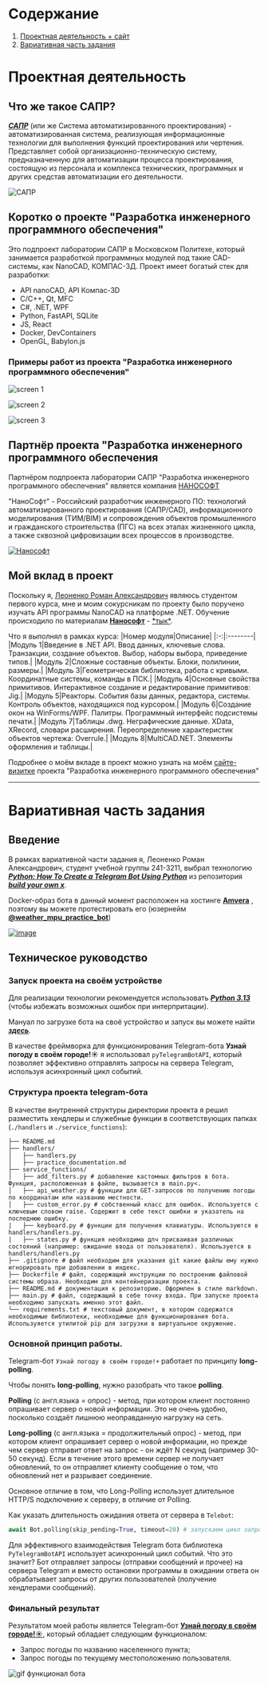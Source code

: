 # Cодержание
1) [Проектная деятельность + сайт](https://github.com/k0swel/practice-2025/blob/main/docs/README.md#%D0%BF%D1%80%D0%BE%D0%B5%D0%BA%D1%82%D0%BD%D0%B0%D1%8F-%D0%B4%D0%B5%D1%8F%D1%82%D0%B5%D0%BB%D1%8C%D0%BD%D0%BE%D1%81%D1%82%D1%8C)
2) [Вариативная часть задания](https://github.com/k0swel/practice-2025/blob/main/docs/README.md#%D0%B2%D0%B0%D1%80%D0%B8%D0%B0%D1%82%D0%B8%D0%B2%D0%BD%D0%B0%D1%8F-%D1%87%D0%B0%D1%81%D1%82%D1%8C-%D0%B7%D0%B0%D0%B4%D0%B0%D0%BD%D0%B8%D1%8F)

# Проектная деятельность
## Что же такое САПР?
[_**САПР**_](https://ru.wikipedia.org/wiki/%D0%A1%D0%B8%D1%81%D1%82%D0%B5%D0%BC%D0%B0_%D0%B0%D0%B2%D1%82%D0%BE%D0%BC%D0%B0%D1%82%D0%B8%D0%B7%D0%B8%D1%80%D0%BE%D0%B2%D0%B0%D0%BD%D0%BD%D0%BE%D0%B3%D0%BE_%D0%BF%D1%80%D0%BE%D0%B5%D0%BA%D1%82%D0%B8%D1%80%D0%BE%D0%B2%D0%B0%D0%BD%D0%B8%D1%8F "Что же такое САПР?") (или же Система автоматизированного проектирования) - автоматизированная система, реализующая информационные технологии для выполнения функций проектирования или чертения. Представляет собой организационно-техническую систему, предназначенную для автоматизации процесса проектирования, состоящую из персонала и комплекса технических, программных и других средстав автоматизации его деятельности.

![САПР](https://www.ixbt.com/soft/images/sapr-askon-kompas/komp0.jpg "САПР")

## Коротко о проекте "Разработка инженерного программного обеспечения"
Это подпроект лаборатории САПР в Московском Политехе, который занимается разработкой программных модулей под такие CAD-системы, как NanoCAD, КОМПАС-3Д. Проект имеет богатый стек для разработки:
* API nanoCAD, API Компас-3D
* С/C++, Qt, MFC
* C#, .NET, WPF
* Python, FastAPI, SQLite
* JS, React
* Docker, DevContainers
* OpenGL, Babylon.js

### Примеры работ из проекта "Разработка инженерного программного обеспечения"
![screen 1](https://sun9-65.userapi.com/impg/3D1z0ble_c85erZ4hnqwVfCLGF4odt04gKA9Ow/pHJddYlTksE.jpg?size=1309x648&quality=95&sign=908fd5f8498c5183e22fbcdbcb14dc70&type=album)

![screen 2](https://sun9-56.userapi.com/impg/mfm4zl01Ue4e5OMK2Cyd2u7PEnA2cFnTxtratQ/j9mxHblSOdw.jpg?size=1314x671&quality=95&sign=8f446b3fb9a5163b8dc158c3b63bc485&type=album)

![screen 3](https://sun9-24.userapi.com/impg/Oj1kowIDJnVem0b5Zf2DXX-YOGPAeF36PrOBWg/24nFKJHnJmE.jpg?size=1262x646&quality=95&sign=f7f027a741183f4b0034eeddc62d8fa7&type=album)

## Партнёр проекта "Разработка инженерного программного обеспечения
Партнёром подпроекта лаборатории САПР "Разработка инженерного программного обеспечения" является компания [НАНОСОФТ](https://www.nanocad.ru/?ysclid=m98w0sdztz85240165 "Сайт НАНОСОФТ")

"НаноСофт" - Российский разработчик инженерного ПО: технологий автоматизированного проектирования (САПР/CAD), информационного моделирования (ТИМ/BIM) и сопровождения объектов промышленного и гражданского строительства (ПГС) на всех этапах жизненного цикла, а также сквозной цифровизации всех процессов в производстве.

[![Нанософт](https://sun9-17.userapi.com/impg/Xkul7HgGmmpQ1DKvgvvDZhLxIp77ZHci5YA6JA/SdwPW8Bq5FQ.jpg?size=702x194&quality=95&sign=5e556833f14ab207245f0ea76ee02b3a&type=album "НАНОСОФТ")](https://www.nanocad.ru/?ysclid=m98w0sdztz85240165)

## Мой вклад в проект
Поскольку я, [Леоненко Роман Александрович](https://t.me/k0swel "Мой TG") являюсь студентом первого курса, мне и моим сокурсникам по проекту было поручено изучать API программы NanoCAD на платформе .NET. Обучение происходило по материалам [**Нанософт**](https://www.nanocad.ru/?ysclid=m98w0sdztz85240165 "Сайт НаноСофт") - [\*тык\*](https://moodletest.nanodev.ru/ "Ссылка на курс от Нанософт").

Что я выполнял в рамках курса:
|Номер модуля|Описание|
|:-:|:--------|
|Модуль 1|Введение в .NET API. Ввод данных, ключевые слова. Транзакции, создание объектов. Выбор, наборы выбора, приведение типов.|
|Модуль 2|Сложные составные объекты. Блоки, полилинии, размеры.|
|Модуль 3|Геометрическая библиотека, работа с кривыми. Координатные системы, команды в ПСК.|
|Модуль 4|Основные свойства примитивов. Интерактивное создание и редактирование примитивов: Jig.|
|Модуль 5|Реакторы. События базы данных, редактора, системы. Контроль объектов, находящихся под курсором.|
|Модуль 6|Создание окон на WinForms/WPF. Палитры. Программный интерфейс подсистемы печати.|
|Модуль 7|Таблицы .dwg. Неграфические данные. XData, XRecord, словари расширения. Переопределение характеристик объектов чертежа: Overrule.|
|Модуль 8|MultiCAD.NET. Элементы оформления и таблицы.|

Подробнее о моём вкладе в проект можно узнать на моём [сайте-визитке](https://github.com/k0swel/practice-2025/tree/main/site) проекта "Разработка инженерного программного обеспечения"

***

# Вариативная часть задания
## Введение
В рамках вариативной части задания я, Леоненко Роман Александрович, студент учебной группы 241-3211, выбрал технологию [<i>**Python: How To Create a Telegram Bot Using Python**</i>](https://www.freecodecamp.org/news/how-to-create-a-telegram-bot-using-python/) из репозитория [<i>**build your own x**</i>](https://github.com/codecrafters-io/build-your-own-x).

Docker-образ бота в данный момент расположен на хостинге [**Amvera**](https://amvera.ru) , поэтому вы можете протестировать его (юзернейм [__**@weather_mpu_practice_bot**__](https://t.me/weather_mpu_practice_bot))

[![image](https://github.com/user-attachments/assets/b62e634b-f88e-4c1a-b6a7-9bdf5930a98d)](https://t.me/weather_mpu_practice_bot)

## Техническое руководство
### Запуск проекта на своём устройстве
Для реализации технологии рекомендуется использовать [<i>**Python 3.13**</i>](https://www.python.org/downloads/release/python-3130/) (чтобы избежать возможных ошибок при интерпритации).

Мануал по загрузке бота на своё устройство и запуск вы можете найти [<i>**здесь**</i>](https://github.com/k0swel/practice-2025/blob/main/%D0%92%D0%B0%D1%80%D0%B8%D0%B0%D1%82%D0%B8%D0%B2%D0%BD%D0%B0%D1%8F%20%D1%87%D0%B0%D1%81%D1%82%D1%8C%20%D0%B7%D0%B0%D0%B4%D0%B0%D0%BD%D0%B8%D1%8F/README.md).

В качестве фреймворка для функционирования Telegram-бота **Узнай погоду в своём городе!☀️** я использовал ```pyTelegramBotAPI```, который позволяет эффективно отправлять запросы на сервера Telegram, используя асинхронный цикл событий.

### Структура проекта telegram-бота
В качестве внутренней структуры директории проекта я решил разместить хендлеры и служебные функции в соответствующих папках (```./handlers``` и ```./service_functions```):
```plaintext
├── README.md
├── handlers/
│   ├── handlers.py
│   ├── practice_documentation.md
├── service_functions/
│   ├── add_filters.py # добавление кастомных фильтров в бота. Функция, расположенная в файле, вызывается в main.py<.
│   ├── api_weather.py # функции для GET-запросов по получению погоды по координатам или названию местности.
│   ├── custom_error.py # собственный класс для ошибок. Используется с ключевым словом raise. Содержит в себе текст ошибки и указатель на последнюю ошибку.
|   ├── keyboard.py # функции для получения клавиатуры. Используются в handlers/handlers.py.
|   ├── states.py # функция необходима длч присваивая различных состояний (например: ожидание ввода от пользователя). Используется в handlers/handlers.py
├── .gitignore # файл необходим для указания git какие файлы ему нужно игнорировать при добавлении в индекс.
├── Dockerfile # файл, содержащий инструкции по построению файловой системы образа. Необходим для контейнеризации проекта.
├── README.md # документация к репозиторию. Оформлен в стиле markdown.
├── main.py # файл, содержащий в себе точку входа. При запуске проекта необходимо запускать именно этот файл.
└── requirements.txt # текстовый документ, в котором содержатся необходимые библиотеки, необходимые для функционирования бота. Используяется утилитой pip для загрузки в виртуальное окружение.
```
### Основной принцип работы.
Telegram-бот ```Узнай погоду в своём городе!☀️``` работает по принципу **long-polling**.

Чтобы понять **long-polling**, нужно разобрать что такое **polling**.

**Polling** (с англ.языка = опрос) - метод, при котором клиент постоянно опрашивает сервер о новой информации. Это не очень удобно, посколько создаёт лишнюю неоправданную нагрузку на сеть.

**Long-polling** (с англ.языка = продолжительный опрос) - метод, при котором клиент опрашивает сервер о новой информации, но прежде чем сервер отправит ответ на  запрос - он ждёт N секунд (например 30-50 секунд). Если в течение этого времени сервер не получает обновлений, то он отправляет клиенту сообщение о том, что обновлений нет и разрывает соединение.

Основное отличие в том, что Long-Polling использует длительное HTTP/S подключение к серверу, в отличие от Polling.

Как указать длительность ожидания ответа от сервера в ```Telebot```:
```python
await Bot.polling(skip_pending=True, timeout=20) # запускаем цикл запросов на сервера Telegram c ожиданием ответа в 20 секунд.
```
Для эффективного взаимодействия Telegram бота библиотека ```PyTelegramBotAPI``` использует асинхронный цикл событий. Что это значит? Бот отправляет запросы (отправки сообщений и прочее) на сервера Telegram и вместо остановки программы в ожидании ответа он обрабатывает запросы от других пользователей (получение хендлерами сообщений).

### Финальный результат
Результатом моей работы является Telegram-бот [**Узнай погоду в своём городе!☀️**](https://t.me/weather_mpu_practice_bot), который обладает следующим функционалом:
* Запрос погоды по названию населенного пункта;
* Запрос погоды по текущему местоположению пользователя.

![gif функционал бота](https://github.com/user-attachments/assets/a02fe455-ef86-4010-b60f-be3fdc6a1f29)
